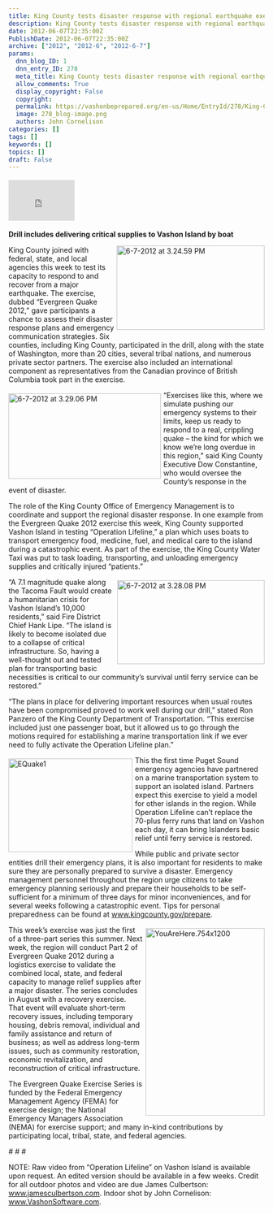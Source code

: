 ```yaml
---
title: King County tests disaster response with regional earthquake exercise
description: King County tests disaster response with regional earthquake exercise
date: 2012-06-07T22:35:00Z
PublishDate: 2012-06-07T22:35:00Z
archive: ["2012", "2012-6", "2012-6-7"]
params:
  dnn_blog_ID: 1
  dnn_entry_ID: 278
  meta_title: King County tests disaster response with regional earthquake exercise
  allow_comments: True
  display_copyright: False
  copyright:
  permalink: https://vashonbeprepared.org/en-us/Home/EntryId/278/King-County-tests-disaster-response-with-regional-earthquake-exercise
  image: 278_blog-image.png
  authors: John Cornelison
categories: []
tags: []
keywords: []
topics: []
draft: False
---
```


<div class="wlWriterHeaderFooter" style="padding-bottom: 4px; margin: 0px; padding-left: 0px; padding-right: 0px; float: none; padding-top: 4px;"><iframe src="http://www.facebook.com/widgets/like.php?href=http://vashonbeprepared.org/News/Blogs/VashonPreparedness/tabid/164/EntryId/278/King-County-tests-disaster-response-with-regional-earthquake-exercise.aspx" frameborder="0" scrolling="no" style="width: 130px; height: 80px;border: medium none;"></iframe></div>
<p><b>Drill includes delivering critical supplies to Vashon Island by boat</b></p>
<p><a href="./images/278/92d08bcf6ae1_D7E7-6-7-2012_at_3.24.59_PM_2.jpg"><img width="291" height="166" title="6-7-2012 at 3.24.59 PM" align="right" style="background-image: none;   margin: 0px 0px 5px 5px; padding-left: 0px; padding-right: 0px; display: inline; float: right;   padding-top: 0px;border: 0px solid;" alt="6-7-2012 at 3.24.59 PM" src="./images/278/92d08bcf6ae1_D7E7-6-7-2012_at_3.24.59_PM_thumb.jpg" /></a>King County joined with federal, state, and local agencies this week to test its capacity to respond to and recover from a major earthquake. The exercise, dubbed &ldquo;Evergreen Quake 2012,&rdquo; gave participants a chance to assess their disaster response plans and emergency communication strategies. Six counties, including King County, participated in the drill, along with the state of Washingt<a name="137c8f6a0f4613a6__GoBack"></a>on, more than 20 cities, several tribal nations, and numerous private sector partners. The exercise also included an international component as representatives from the Canadian province of British Columbia took part in the exercise.</p>
<p><a href="./images/278/92d08bcf6ae1_D7E7-6-7-2012_at_3.29.06_PM_2.jpg"><img width="300" height="168" title="6-7-2012 at 3.29.06 PM" align="left" style="background-image: none;   margin: 5px 5px 5px 0px; padding-left: 0px; padding-right: 0px; display: inline; float: left;   padding-top: 0px;border: 0px solid;" alt="6-7-2012 at 3.29.06 PM" src="./images/278/92d08bcf6ae1_D7E7-6-7-2012_at_3.29.06_PM_thumb.jpg" /></a>&ldquo;Exercises like this, where we simulate pushing our emergency systems to their limits, keep us ready to respond to a real, crippling quake &ndash; the kind for which we know we&rsquo;re long overdue in this region,&rdquo; said King County Executive Dow Constantine, who would oversee the County&rsquo;s response in the event of disaster.</p>
<p>The role of the King County Office of Emergency Management is to coordinate and support the regional disaster response. In one example from the Evergreen Quake 2012 exercise this week, King County supported Vashon Island in testing &ldquo;Operation Lifeline,&rdquo; a plan which uses boats to transport emergency food, medicine, fuel, and medical care to the island during a catastrophic event. As part of the exercise, the King County Water Taxi was put to task loading, transporting, and unloading emergency supplies and critically injured &ldquo;patients.&rdquo;</p>
<p><a href="./images/278/92d08bcf6ae1_D7E7-6-7-2012_at_3.28.08_PM_2.jpg"><img width="290" height="165" title="6-7-2012 at 3.28.08 PM" align="right" style="background-image: none;   margin: 5px 0px 5px 5px; padding-left: 0px; padding-right: 0px; display: inline; float: right;   padding-top: 0px;border: 0px solid;" alt="6-7-2012 at 3.28.08 PM" src="./images/278/92d08bcf6ae1_D7E7-6-7-2012_at_3.28.08_PM_thumb.jpg" /></a>&ldquo;A 7.1 magnitude quake along the Tacoma Fault would create a humanitarian crisis for Vashon Island&rsquo;s 10,000 residents,&rdquo; said Fire District Chief Hank Lipe. &ldquo;The island is likely to become isolated due to a collapse of critical infrastructure. So, having a well-thought out and tested plan for transporting basic necessities is critical to our community&rsquo;s survival until ferry service can be restored.&rdquo; </p>
<p>&ldquo;The plans in place for delivering important resources when usual routes have been compromised proved to work well during our drill,&rdquo; stated Ron Panzero of the King County Department of Transportation. &ldquo;This exercise included just one passenger boat, but it allowed us to go through the motions required for establishing a marine transportation link if we ever need to fully activate the Operation Lifeline plan.&rdquo;</p>
<p><a href="./images/278/92d08bcf6ae1_D7E7-EQuake1_2.jpg"><img width="244" height="184" title="EQuake1" align="left" style="background-image: none;   margin: 5px 5px 5px 0px; padding-left: 0px; padding-right: 0px; display: inline; float: left;   padding-top: 0px;border: 0px solid;" alt="EQuake1" src="./images/278/92d08bcf6ae1_D7E7-EQuake1_thumb.jpg" /></a>This the first time Puget Sound emergency agencies have partnered on a marine transportation system to support an isolated island. Partners expect this exercise to yield a model for other islands in the region. While Operation Lifeline can&rsquo;t replace the 70-plus ferry runs that land on Vashon each day, it can bring Islanders basic relief until ferry service is restored.</p>
<p>While public and private sector entities drill their emergency plans, it is also important for residents to make sure they are personally prepared to survive a disaster. Emergency management personnel throughout the region urge citizens to take emergency planning seriously and prepare their households to be self-sufficient for a minimum of three days for minor inconveniences, and for several weeks following a catastrophic event. Tips for personal preparedness can be found at <a href="http://www.kingcounty.gov/prepare">www.kingcounty.gov/prepare</a>. </p>
<p><a href="./images/278/92d08bcf6ae1_D7E7-YouAreHere.754x1200_2.jpg"><img width="234" height="369" title="YouAreHere.754x1200" align="right" style="background-image: none;   margin: 5px 0px 5px 5px; padding-left: 0px; padding-right: 0px; display: inline; float: right;   padding-top: 0px;border: 0px solid;" alt="YouAreHere.754x1200" src="./images/278/92d08bcf6ae1_D7E7-YouAreHere.754x1200_thumb.jpg" /></a>This week&rsquo;s exercise was just the first of a three-part series this summer. Next week, the region will conduct Part 2 of Evergreen Quake 2012 during a logistics exercise to validate the combined local, state, and federal capacity to manage relief supplies after a major disaster. The series concludes in August with a recovery exercise. That event will evaluate short-term recovery issues, including temporary housing, debris removal, individual and family assistance and return of business; as well as address long-term issues, such as community restoration, economic revitalization, and reconstruction of critical infrastructure.</p>
<p>The Evergreen Quake Exercise Series is funded by the Federal Emergency Management Agency (FEMA) for exercise design; the National Emergency Managers Association (NEMA) for exercise support; and many in-kind contributions by participating local, tribal, state, and federal agencies.</p>
<p># # #</p>
<p>NOTE: Raw video from &ldquo;Operation Lifeline&rdquo; on Vashon Island is available upon request. An edited version&nbsp;should be available in a few weeks. Credit for all outdoor photos and video are due James Culbertson: <a href="http://www.jamesculbertson.com">www.jamesculbertson.com</a>. Indoor shot by John Cornelison: <a href="http://www.VashonSoftware.com">www.VashonSoftware.com</a>.</p>
